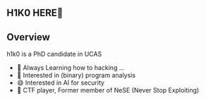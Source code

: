 ## H1K0 HERE👋

<!--
**noobone123/noobone123** is a ✨ _special_ ✨ repository because its `README.md` (this file) appears on your GitHub profile.

Here are some ideas to get you started:

- 🔭 I’m currently working on ...
- 🌱 I’m currently learning ...
- 👯 I’m looking to collaborate on ...
- 🤔 I’m looking for help with ...
- 💬 Ask me about ...
- 📫 How to reach me: ...
- 😄 Pronouns: ...
- ⚡ Fun fact: ...
-->

## Overview
h1k0 is a PhD candidate in UCAS
- 🌱 Always Learning how to hacking ...
- 🔭 Interested in (binary) program analysis
- 😄 Interested in AI for security
- 👯 CTF player, Former member of NeSE (Never Stop Exploiting)
